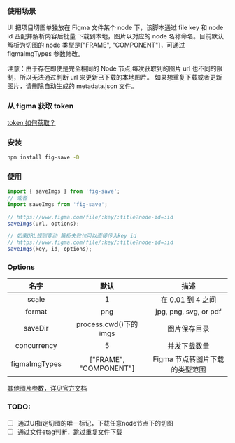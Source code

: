 ### 使用场景

UI 把项目切图单独放在 Figma 文件某个 node 下，该脚本通过 file key 和 node id 匹配并解析内容后批量
下载到本地，图片以对应的 node 名称命名。目前默认解析为切图的 node 类型是["FRAME", "COMPONENT"]，可通过 figmaImgTypes 参数修改。

注意：由于存在即使是完全相同的 Node 节点,每次获取到的图片 url 也不同的限制，所以无法通过判断 url 来更新已下载的本地图片。
如果想重复下载或者更新图片，请删除自动生成的 metadata.json 文件。

### 从 figma 获取 token

[token 如何获取？](https://www.figma.com/developers/api#access-tokens)

### 安装

```bash
npm install fig-save -D

```

### 使用

```js
import { saveImgs } from 'fig-save';
// 或者
import saveImgs from 'fig-save';

// https://www.figma.com/file/:key/:title?node-id=:id
saveImgs(url, options);
```

```js
// 如果URL规则变动 解析失败也可以直接传入key id
// https://www.figma.com/file/:key/:title?node-id=:id
saveImgs(key, id, options);
```

### Options

|     名字      |          默认          |              描述              |
| :-----------: | :--------------------: | :----------------------------: |
|     scale     |           1            |       在 0.01 到 4 之间        |
|    format     |          png           |     jpg, png, svg, or pdf      |
|    saveDir    | process.cwd()下的 imgs |          图片保存目录          |
|  concurrency  |           5            |          并发下载数量          |
| figmaImgTypes | ["FRAME", "COMPONENT"] | Figma 节点转图片下载的类型范围 |

[其他图片参数，详见官方文档](https://www.figma.com/developers/api#get-images-endpoint)

### TODO:

- [ ] 通过UI指定切图的唯一标记，下载任意node节点下的切图
- [ ] 通过文件etag判断，跳过重复文件下载
